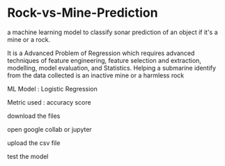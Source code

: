 # Rock-vs-Mine-Prediction
a machine learning model to classify sonar prediction of an object if it's a mine or a rock.

It is a Advanced Problem of Regression which requires advanced techniques of feature engineering, feature selection and extraction, modelling, model evaluation, and Statistics.
Helping a submarine identify from the data collected is an inactive mine or a harmless rock

ML Model : Logistic Regression

Metric used : accuracy score


download the files 

open google collab or jupyter

upload the csv file 

test the model 
